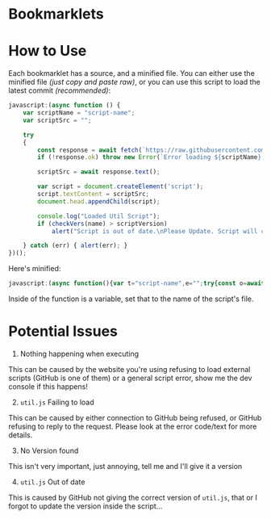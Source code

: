 # Bookmarklets
# How to Use
Each bookmarklet has a source, and a minified file. You can either use the minified file *(just copy and paste raw)*, or you can use this script to load the latest commit *(recommended)*:
```js
javascript:(async function () {
	var scriptName = "script-name";
	var scriptSrc = "";

	try
	{
		const response = await fetch(`https://raw.githubusercontent.com/Cheese-Curd/bookmarklets/main/bookmarklets/source/${scriptName}.js`)
		if (!response.ok) throw new Error(`Error loading ${scriptName}. Please report this to me with console output if possible.\nStatus Code: ${response.status}\nStatus Text: ${response.statusText}`);

		scriptSrc = await response.text();

		var script = document.createElement('script');
		script.textContent = scriptSrc;
		document.head.appendChild(script);

		console.log("Loaded Util Script");
		if (checkVers(name) > scriptVersion)
			alert("Script is out of date.\nPlease Update. Script will continue after this.");

	} catch (err) { alert(err); }
})();
```
Here's minified:
```js
javascript:(async function(){var t="script-name",e="";try{const o=await fetch(`https://raw.githubusercontent.com/Cheese-Curd/bookmarklets/main/bookmarklets/source/${t}.js`);if(!o.ok)throw new Error(`Error loading ${t}. Please report this to me with console output if possible.\nStatus Code: ${o.status}\nStatus Text: ${o.statusText}`);e=await o.text();var a=document.createElement("script");a.textContent=e,document.head.appendChild(a),console.log("Loaded Util Script"),checkVers(name)>scriptVersion&&alert("Script is out of date.\nPlease Update. Script will continue after this.")}catch(t){alert(t)}})();
```
Inside of the function is a variable, set that to the name of the script's file.
# Potential Issues
1. Nothing happening when executing

This can be caused by the website you're using refusing to load external scripts (GitHub is one of them) or a general script error, show me the dev console if this happens!

2. `util.js` Failing to load

This can be caused by either connection to GitHub being refused, or GitHub refusing to reply to the request. Please look at the error code/text for more details.

3. No Version found

This isn't very important, just annoying, tell me and I'll give it a version

4. `util.js` Out of date

This is caused by GitHub not giving the correct version of `util.js`, that or I forgot to update the version inside the script...